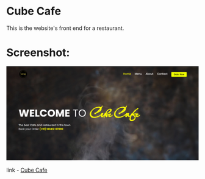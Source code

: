 # Cube Cafe

This is the website's front end for a restaurant.

# Screenshot:

<p align="center" >
       <img src="src/assets/screenshot1.png"/ width ="900">
</p>

link - [Cube Cafe](https://cube-cafe-lyart.vercel.app)
